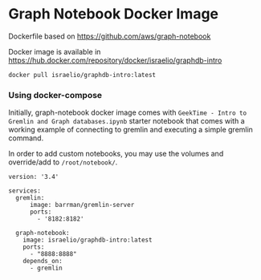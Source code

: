 # Graph Notebook Docker Image

Dockerfile based on https://github.com/aws/graph-notebook

Docker image is available in https://hub.docker.com/repository/docker/israelio/graphdb-intro

`docker pull israelio/graphdb-intro:latest`

### Using docker-compose
Initially, graph-notebook docker image comes with `GeekTime - Intro to Gremlin and Graph databases.ipynb` starter notebook that comes with a working example of connecting to gremlin and executing a simple gremlin command.

In order to add custom notebooks, you may use the volumes and override/add to `/root/notebook/`.
```
version: '3.4'

services:
  gremlin:
      image: barrman/gremlin-server
      ports:
        - '8182:8182'

  graph-notebook:
    image: israelio/graphdb-intro:latest
    ports:
      - "8888:8888"
    depends_on:
      - gremlin
```
